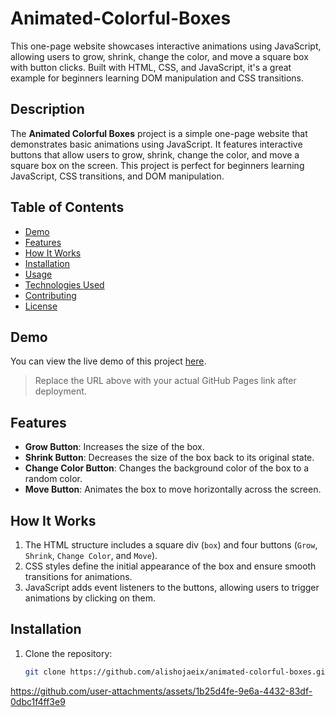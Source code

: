 # Animated-Colorful-Boxes
This one-page website showcases interactive animations using JavaScript, allowing users to grow, shrink, change the color, and move a square box with button clicks. Built with HTML, CSS, and JavaScript, it's a great example for beginners learning DOM manipulation and CSS transitions.

## Description

The **Animated Colorful Boxes** project is a simple one-page website that demonstrates basic animations using JavaScript. It features interactive buttons that allow users to grow, shrink, change the color, and move a square box on the screen. This project is perfect for beginners learning JavaScript, CSS transitions, and DOM manipulation.

## Table of Contents

- [Demo](#demo)
- [Features](#features)
- [How It Works](#how-it-works)
- [Installation](#installation)
- [Usage](#usage)
- [Technologies Used](#technologies-used)
- [Contributing](#contributing)
- [License](#license)

## Demo

You can view the live demo of this project [here](https://github.com/alishojaeix/animated-colorful-boxes).

> Replace the URL above with your actual GitHub Pages link after deployment.

## Features

- **Grow Button**: Increases the size of the box.
- **Shrink Button**: Decreases the size of the box back to its original state.
- **Change Color Button**: Changes the background color of the box to a random color.
- **Move Button**: Animates the box to move horizontally across the screen.

## How It Works

1. The HTML structure includes a square div (`box`) and four buttons (`Grow`, `Shrink`, `Change Color`, and `Move`).
2. CSS styles define the initial appearance of the box and ensure smooth transitions for animations.
3. JavaScript adds event listeners to the buttons, allowing users to trigger animations by clicking on them.

## Installation

1. Clone the repository:

   ```bash
   git clone https://github.com/alishojaeix/animated-colorful-boxes.git


https://github.com/user-attachments/assets/1b25d4fe-9e6a-4432-83df-0dbc1f4ff3e9

